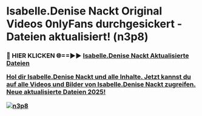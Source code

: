 # Isabelle.Denise Nackt Original Videos 0nlyFans durchgesickert - Dateien aktualisiert! (n3p8)

<h3>🔴 HIER KLICKEN 🌐==►► <a href="https://tinyurl.com/h6vf6nb8" rel="nofollow">Isabelle.Denise Nackt Aktualisierte Dateien

Hol dir Isabelle.Denise Nackt und alle Inhalte. Jetzt kannst du auf alle Videos und Bilder von Isabelle.Denise Nackt zugreifen. Neue aktualisierte Dateien 2025!

[![n3p8](https://i.imgur.com/sD4kR3V.gif)](https://tinyurl.com/h6vf6nb8)
